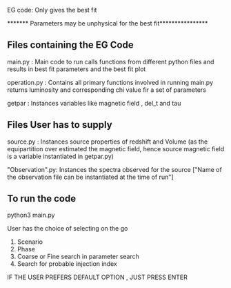 EG code: Only gives the best fit

******* Parameters may be unphysical for the best fit****************

##  Files containing the EG Code ##
main.py : Main code to run calls functions from different python files and results in best fit parameters and the best fit plot

operation.py  : Contains all primary functions involved in running main.py returns luminosity and corresponding chi value fir a set of parameters

getpar        : Instances variables like magnetic field , del_t and tau

## Files User has to supply ##
source.py     : Instances source properties of redshift and Volume (as the equipartition over estimated the magnetic field, hence source magnetic field is a variable instantiated in getpar.py)


"Observation".py: Instances the spectra observed for the source ["Name of the observation file can be instantiated at the time of run"]

## To run the code ##
python3 main.py

User has the choice of selecting on the go 
1. Scenario
2. Phase
3. Coarse or Fine search in parameter search
4. Search for probable injection index

IF THE USER PREFERS DEFAULT OPTION , JUST PRESS ENTER


